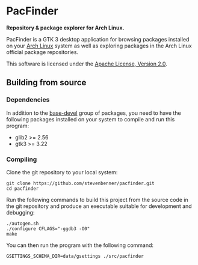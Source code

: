 # PacFinder

**Repository & package explorer for Arch Linux.**

PacFinder is a GTK 3 desktop application for browsing packages installed on your [Arch Linux][archlinux] system as well as exploring packages in the Arch Linux official package repositories.

This software is licensed under the [Apache License, Version 2.0][license].

[archlinux]: https://archlinux.org/
[license]: COPYING

## Building from source

### Dependencies

In addition to the [base-devel][base-devel] group of packages, you need to have the following packages installed on your system to compile and run this program:

 * glib2 >= 2.56
 * gtk3 >= 3.22

[base-devel]: https://archlinux.org/groups/x86_64/base-devel/

### Compiling

Clone the git repository to your local system:

```shell
git clone https://github.com/stevenbenner/pacfinder.git
cd pacfinder
```

Run the following commands to build this project from the source code in the git repository and produce an executable suitable for development and debugging:

```shell
./autogen.sh
./configure CFLAGS="-ggdb3 -O0"
make
```

You can then run the program with the following command:

```shell
GSETTINGS_SCHEMA_DIR=data/gsettings ./src/pacfinder
```

